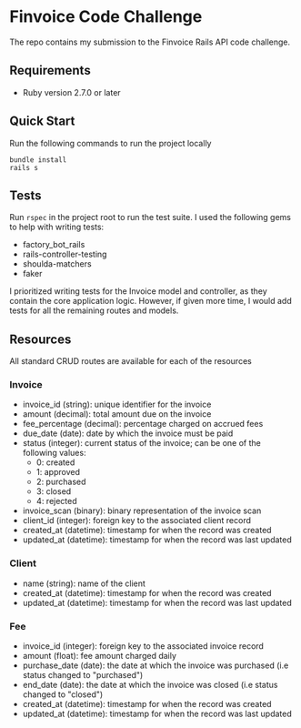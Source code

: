 # Finvoice Code Challenge

The repo contains my submission to the Finvoice Rails API code challenge.

## Requirements

- Ruby version 2.7.0 or later

## Quick Start

Run the following commands to run the project locally

```
bundle install
rails s
```

## Tests

Run `rspec` in the project root to run the test suite. I used the following gems to help with writing tests:

- factory_bot_rails
- rails-controller-testing
- shoulda-matchers
- faker

I prioritized writing tests for the Invoice model and controller, as they contain the core application logic. However, if given more time, I would add tests for all the remaining routes and models.

## Resources

All standard CRUD routes are available for each of the resources

### Invoice

- invoice_id (string): unique identifier for the invoice
- amount (decimal): total amount due on the invoice
- fee_percentage (decimal): percentage charged on accrued fees
- due_date (date): date by which the invoice must be paid
- status (integer): current status of the invoice; can be one of the following values:
  - 0: created
  - 1: approved
  - 2: purchased
  - 3: closed
  - 4: rejected
- invoice_scan (binary): binary representation of the invoice scan
- client_id (integer): foreign key to the associated client record
- created_at (datetime): timestamp for when the record was created
- updated_at (datetime): timestamp for when the record was last updated

### Client

- name (string): name of the client
- created_at (datetime): timestamp for when the record was created
- updated_at (datetime): timestamp for when the record was last updated

### Fee

- invoice_id (integer): foreign key to the associated invoice record
- amount (float): fee amount charged daily
- purchase_date (date): the date at which the invoice was purchased (i.e status changed to "purchased")
- end_date (date): the date at which the invoice was closed (i.e status changed to "closed")
- created_at (datetime): timestamp for when the record was created
- updated_at (datetime): timestamp for when the record was last updated
